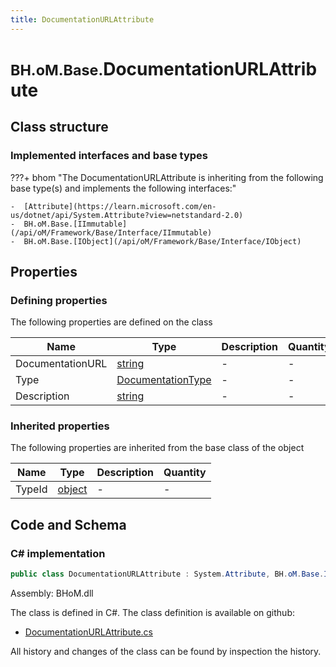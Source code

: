 ```yaml
---
title: DocumentationURLAttribute
---
```


# <small>BH.oM.Base.</small>**DocumentationURLAttribute**



## Class structure

### Implemented interfaces and base types

???+ bhom "The DocumentationURLAttribute is inheriting from the following base type(s) and implements the following interfaces:"

    -  [Attribute](https://learn.microsoft.com/en-us/dotnet/api/System.Attribute?view=netstandard-2.0)
    -  BH.oM.Base.[IImmutable](/api/oM/Framework/Base/Interface/IImmutable)
    -  BH.oM.Base.[IObject](/api/oM/Framework/Base/Interface/IObject)


## Properties



### Defining properties

The following properties are defined on the class

| Name             | Type             | Description      | Quantity         |
|------------------|------------------|------------------|------------------|
| DocumentationURL | [string](https://learn.microsoft.com/en-us/dotnet/api/System.String?view=netstandard-2.0) | - | - |
| Type | [DocumentationType](/api/oM/Framework/Base/Attributes/Enums/DocumentationType) | - | - |
| Description | [string](https://learn.microsoft.com/en-us/dotnet/api/System.String?view=netstandard-2.0) | - | - |


### Inherited properties
The following properties are inherited from the base class of the object

| Name             | Type             | Description      | Quantity         |
|------------------|------------------|------------------|------------------|
| TypeId | [object](https://learn.microsoft.com/en-us/dotnet/api/System.Object?view=netstandard-2.0) | - | - |


## Code and Schema

### C# implementation

``` C# title="C#"
public class DocumentationURLAttribute : System.Attribute, BH.oM.Base.IImmutable, BH.oM.Base.IObject
```

Assembly: BHoM.dll

The class is defined in C#. The class definition is available on github:

- [DocumentationURLAttribute.cs](https://github.com/BHoM/BHoM/blob/develop/BHoM/Attributes\DocumentationURLAttribute.cs)

All history and changes of the class can be found by inspection the history.
